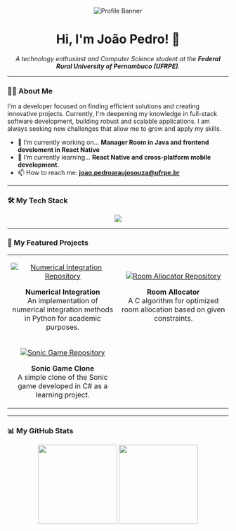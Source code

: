 <p align="center">
  <img src="https://path.to/your/banner-image.png" alt="Profile Banner" />
  </p>

<h1 align="center">Hi, I'm João Pedro! 👋</h1>
<p align="center">
  <em>A technology enthusiast and Computer Science student at the <strong>Federal Rural University of Pernambuco (UFRPE)</strong>.</em>
</p>

---

### 👨‍💻 About Me

<p>
  I'm a developer focused on finding efficient solutions and creating innovative projects. Currently, I'm deepening my knowledge in full-stack software development, building robust and scalable applications. I am always seeking new challenges that allow me to grow and apply my skills.
</p>

- 🔭 I’m currently working on... **Manager Room in Java and frontend develoment in React Native**
- 🌱 I’m currently learning... **React Native and cross-platform mobile development.**
- 📫 How to reach me: **joao.pedroaraujosouza@ufrpe.br**

---

### 🛠️ My Tech Stack

<p align="center">
  <a href="https://skillicons.dev">
    <img src="https://skillicons.dev/icons?i=java,typescript,react,nextjs,postgres,git,github,vscode" />
    </a>
</p>

---

### 🚀 My Featured Projects

<table border="0" cellpadding="10">
  <tr border="0">
    <td width="50%" align="center">
      <p align="center">
        <a href="https://github.com/JoaoPedroAraujoSouza/numerical_integration" target="_blank">
          <img src="https://github-readme-stats.vercel.app/api/pin/?username=JoaoPedroAraujoSouza&repo=numerical_integration&theme=github_dark&show_owner=true" alt="Numerical Integration Repository">
        </a>
      </p>
      <p align="center">
        <strong>Numerical Integration</strong><br>
        An implementation of numerical integration methods in Python for academic purposes.
      </p>
    </td>
    <td width="50%" align="center">
      <p align="center">
        <a href="https://github.com/JoaoPedroAraujoSouza/room-allocator" target="_blank">
          <img src="https://github-readme-stats.vercel.app/api/pin/?username=JoaoPedroAraujoSouza&repo=room-allocator&theme=github_dark&show_owner=true" alt="Room Allocator Repository">
        </a>
      </p>
      <p align="center">
        <strong>Room Allocator</strong><br>
        A C algorithm for optimized room allocation based on given constraints.
      </p>
    </td>
  </tr>
  <tr border="0">
    <td width="50%" align="center">
      <p align="center">
        <a href="https://github.com/JoaoPedroAraujoSouza/Sonic-Game" target="_blank">
          <img src="https://github-readme-stats.vercel.app/api/pin/?username=JoaoPedroAraujoSouza&repo=Sonic-Game&theme=github_dark&show_owner=true" alt="Sonic Game Repository">
        </a>
      </p>
      <p align="center">
        <strong>Sonic Game Clone</strong><br>
        A simple clone of the Sonic game developed in C# as a learning project.
      </p>
    </td>
    <td width="50%" align="center">
      </td>
  </tr>
</table>

---

### 📊 My GitHub Stats

<p align="center">
  <img height="180em" src="https://github-readme-stats.vercel.app/api?username=JoaoPedroAraujoSouza&show_icons=true&theme=github_dark&include_all_commits=true&count_private=true"/>
  <img height="180em" src="https://github-readme-stats.vercel.app/api/top-langs/?username=JoaoPedroAraujoSouza&layout=compact&langs_count=7&theme=github_dark"/>
</p>
